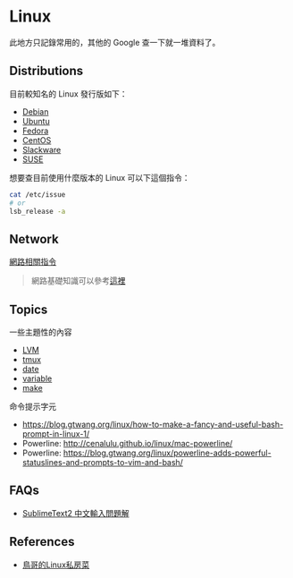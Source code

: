 Linux
=====

此地方只記錄常用的，其他的 Google 查一下就一堆資料了。

Distributions
-------------

目前較知名的 Linux 發行版如下：

* [Debian](http://www.debian.org/)
* [Ubuntu](http://www.ubuntu.com/)
* [Fedora](https://fedoraproject.org/)
* [CentOS](http://www.centos.org/)
* [Slackware](http://www.slackware.com/)
* [SUSE](https://www.suse.com/)

想要查目前使用什麼版本的 Linux 可以下這個指令：

```bash
cat /etc/issue
# or
lsb_release -a
```

Network
-------

[網路相關指令](network-commands.md)

> 網路基礎知識可以參考[這裡](/network/README.md)

Topics
------

一些主題性的內容

* [LVM](lvm.md)
* [tmux](tmux.md)
* [date](date.md)
* [variable](variable.md)
* [make](make.md)

命令提示字元

* https://blog.gtwang.org/linux/how-to-make-a-fancy-and-useful-bash-prompt-in-linux-1/
* Powerline: http://cenalulu.github.io/linux/mac-powerline/
* Powerline: https://blog.gtwang.org/linux/powerline-adds-powerful-statuslines-and-prompts-to-vim-and-bash/

FAQs
----

* [SublimeText2 中文輸入問題解](http://samwlinux.blogspot.tw/2014/04/ubuntusublimetext2deb.html)

References
----------

* [鳥哥的Linux私房菜](http://linux.vbird.org/)
